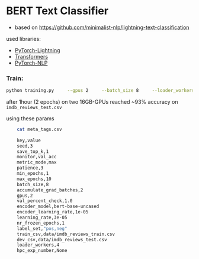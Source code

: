 # BERT Text Classifier
* based on https://github.com/minimalist-nlp/lightning-text-classification

used libraries:
- [PyTorch-Lightning](https://pytorch-lightning.readthedocs.io/en/latest/)
- [Transformers](https://huggingface.co/transformers/index.html)
- [PyTorch-NLP](https://pytorchnlp.readthedocs.io/en/latest/index.html)


### Train:
```bash
python training.py     --gpus 2     --batch_size 8     --loader_workers 4
```
after 1hour (2 epochs) on two 16GB-GPUs reached ~93% accuracy on `imdb_reviews_test.csv`

using these params
```bash
    cat meta_tags.csv
    
    key,value
    seed,3
    save_top_k,1
    monitor,val_acc
    metric_mode,max
    patience,3
    min_epochs,1
    max_epochs,10
    batch_size,8
    accumulate_grad_batches,2
    gpus,2
    val_percent_check,1.0
    encoder_model,bert-base-uncased
    encoder_learning_rate,1e-05
    learning_rate,3e-05
    nr_frozen_epochs,1
    label_set,"pos,neg"
    train_csv,data/imdb_reviews_train.csv
    dev_csv,data/imdb_reviews_test.csv
    loader_workers,4
    hpc_exp_number,None
```

